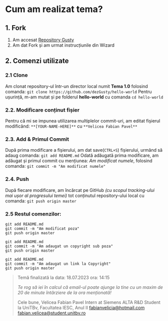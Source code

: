 # Cum am realizat tema?
## 1. Fork
1. Am accesat [Repository Gusty](https://github.com/dezGusty/hello-world)
2. Am dat Fork și am urmat instrucțiunile din Wizard
## 2. Comenzi utilizate

### 2.1 Clone
Am clonat repository-ul într-un director local numit **Tema 1.0** folosind comanda:
`git clone https://github.com/dezGusty/hello-world`
Pentru ușurință, m-am mutat și pe folderul  **hello-world** cu comanda
`cd hello-world`

### 2.2. Modificare conținut fișier
Pentru că mi se impunea utilizarea multiplelor commit-uri, am editat fișierul modificând:
`**[YOUR-NAME-HERE]**` cu `**Velicea Fabian Pavel**`

### 2.3. Add & Primul Commit
După prima modificare a fișierului, am dat save(`CTRL+S`) fișierului, urmând să adaug comanda:
`git add README.md`
Odată adăugată prima modificare, am adăugat și primul commit cu mențiunea: _Am modificat numele_, folosind comanda:
`git commit -m "Am modificat numele"`

### 2.4. Push
După fiecare modificare, am încărcat pe GitHub _(cu scopul tracking-ului mai ușor al progresului temei)_ tot conținutul repository-ului local cu comanda:
`git push origin master`

### 2.5  Restul comenzilor:

``` 
git add README.md
git commit -m "Am modificat poza"
git push origin master
```
``` 
git add README.md
git commit -m "Am adaugat un copyright sub poza"
git push origin master
```
``` 
git add README.md
git commit -m "Am adaugat un link la Copyright"
git push origin master
```
>Temă finalizată la data: 18.07.2023 ora: 14:15
>
>_Te rog să iei în calcul că email-ul poate ajunge la tine cu un maxim de 20 de minute întârziere de la ora menționată!_
>
>Cele bune,
>Velicea Fabian Pavel
>Intern at Siemens ALTA R&D
>Student la UniTBv, Facultatea IESC, Anul II
>[fabianvelicia@hotmail.com]("mailto:fabianvelicia@hotmail.com")
>[fabian.velicea@student.unitbv.ro]("mailto:fabian.velicea@student.unitbv.ro")